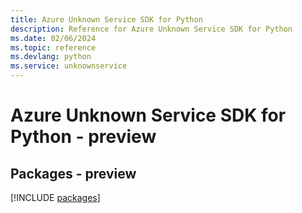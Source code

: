 ```yaml
---
title: Azure Unknown Service SDK for Python
description: Reference for Azure Unknown Service SDK for Python
ms.date: 02/06/2024
ms.topic: reference
ms.devlang: python
ms.service: unknownservice
---
```

# Azure Unknown Service SDK for Python - preview
## Packages - preview
[!INCLUDE [packages](unknown-service-index.md)]